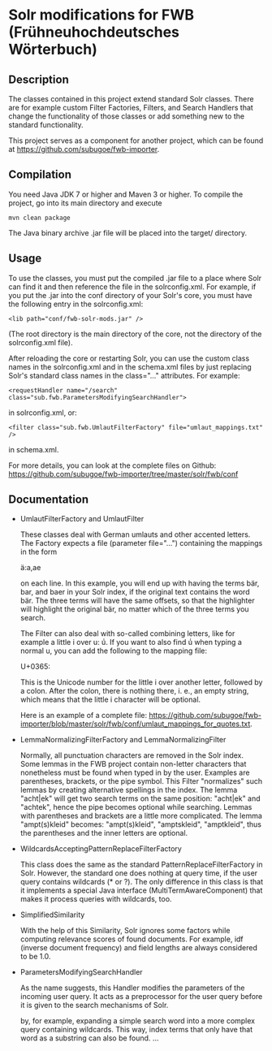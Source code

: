 # Solr modifications for FWB (Frühneuhochdeutsches Wörterbuch)

## Description

The classes contained in this project extend standard Solr classes. There are for example custom Filter Factories,
Filters, and Search Handlers that change the functionality of those classes or add something new to the standard functionality.

This project serves as a component for another project, which can be found at https://github.com/subugoe/fwb-importer.

## Compilation

You need Java JDK 7 or higher and Maven 3 or higher.
To compile the project, go into its main directory and execute 

``` mvn clean package ```

The Java binary archive .jar file will be placed into the target/ directory.

## Usage

To use the classes, you must put the compiled .jar file to a place where Solr can find it and then reference the 
file in the solrconfig.xml. For example, if you put the .jar into the conf directory of your Solr's core,
you must have the following entry in the solrconfig.xml:

``` <lib path="conf/fwb-solr-mods.jar" /> ```

(The root directory is the main directory of the core, not the directory of the solrconfig.xml file).

After reloading the core or restarting Solr, you can use the custom class names in the solrconfig.xml 
and in the schema.xml files by just replacing Solr's standard class names in the class="..." attributes. 
For example:

``` <requestHandler name="/search" class="sub.fwb.ParametersModifyingSearchHandler">  ```

in solrconfig.xml, or:

``` <filter class="sub.fwb.UmlautFilterFactory" file="umlaut_mappings.txt" /> ```

in schema.xml.
  
For more details, you can look at the complete files on Github: 
https://github.com/subugoe/fwb-importer/tree/master/solr/fwb/conf

## Documentation

* UmlautFilterFactory and UmlautFilter

  These classes deal with German umlauts and other accented letters. The Factory expects a file (parameter file="...")
  containing the mappings in the form 

  ä:a,ae

  on each line. In this example, you will end up with having the terms bär, bar, and baer
  in your Solr index, if the original text contains the word bär. The three terms will have the same offsets, so that
  the highlighter will highlight the original bär, no matter which of the three terms you search.
  
  The Filter can also deal with so-called combining letters, like for example a little i over u: uͥ. If you want to 
  also find uͥ when typing a normal u, you can add the following to the mapping file:

  U+0365:

  This is the Unicode number for the little i over another letter, followed by a colon. 
  After the colon, there is nothing there, i. e., an empty string, which means that the little i character will be optional.
  
  Here is an example of a complete file: https://github.com/subugoe/fwb-importer/blob/master/solr/fwb/conf/umlaut_mappings_for_quotes.txt.
  
* LemmaNormalizingFilterFactory and LemmaNormalizingFilter

  Normally, all punctuation characters are removed in the Solr index.
  Some lemmas in the FWB project contain non-letter characters that nonetheless must be found when typed in by the user. Examples are 
  parentheses, brackets, or the pipe symbol. This Filter "normalizes" such lemmas by creating alternative spellings
  in the index. The lemma "acht|ek" will get two search terms on the same position: "acht|ek" and "achtek", hence 
  the pipe becomes optional while searching. Lemmas with parentheses and brackets are a little more complicated. The lemma
  "ampt(s)kleid" becomes: "ampt(s)kleid", "amptskleid", "amptkleid", thus the parentheses and the inner letters
  are optional.
  
* WildcardsAcceptingPatternReplaceFilterFactory

  This class does the same as the standard PatternReplaceFilterFactory in Solr. However, the standard one does nothing
  at query time, if the user query contains wildcards (* or ?). The only difference in this class is that it implements
  a special Java interface (MultiTermAwareComponent) that makes it process queries with wildcards, too.
  
* SimplifiedSimilarity

  With the help of this Similarity, Solr ignores some factors while computing relevance scores of found documents. 
  For example, idf (inverse document frequency) and field lengths are always considered to be 1.0.
  
* ParametersModifyingSearchHandler

  As the name suggests, this Handler modifies the parameters of the incoming user query. It acts as a preprocessor
  for the user query before it is given to the search mechanisms of Solr.
  
  
  by, for example, expanding a simple search word
  into a more complex query containing wildcards. This way, index terms that only have that word as a substring
  can also be found.
  ...
